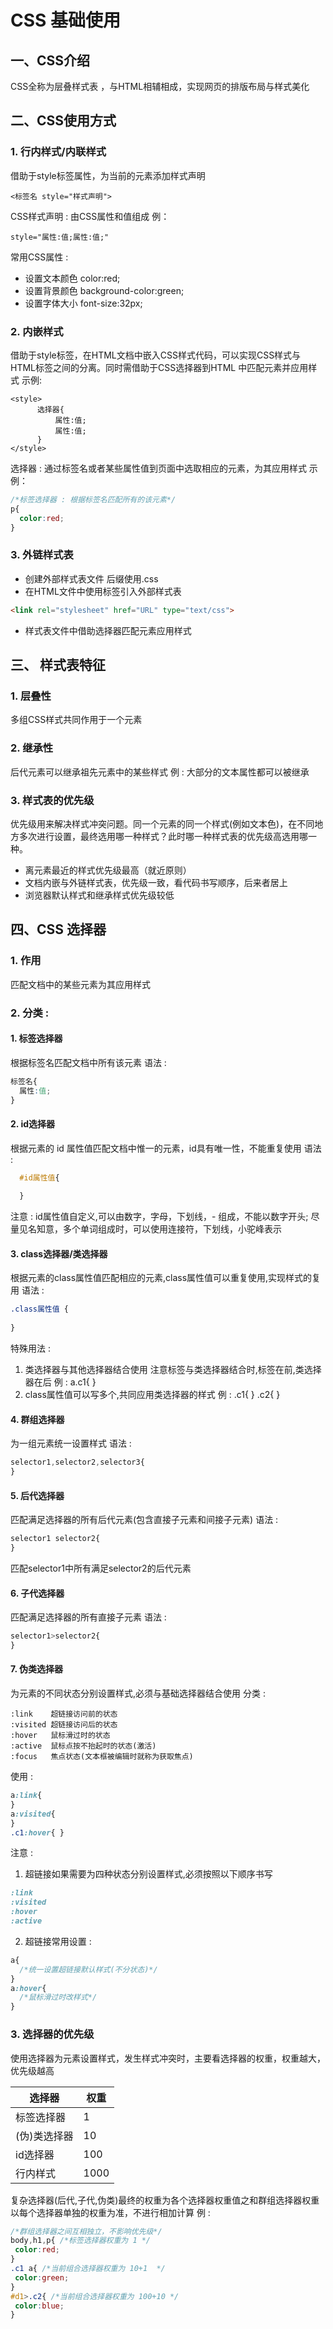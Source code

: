 # CSS 基础使用
## 一、CSS介绍
 CSS全称为层叠样式表 ，与HTML相辅相成，实现网页的排版布局与样式美化
## 二、CSS使用方式
### 1. 行内样式/内联样式
  借助于style标签属性，为当前的元素添加样式声明
  ```
 <标签名 style="样式声明">
  ```
  CSS样式声明 : 由CSS属性和值组成
  例：

  ```
 style="属性:值;属性:值;"
  ```
  常用CSS属性 :
  - 设置文本颜色 color:red;
  - 设置背景颜色 background-color:green;
  - 设置字体大小 font-size:32px;
### 2. 内嵌样式
  借助于style标签，在HTML文档中嵌入CSS样式代码，可以实现CSS样式与HTML标签之间的分离。同时需借助于CSS选择器到HTML 中匹配元素并应用样式
  示例:

  ```
  <style>
     	选择器{
     	 	属性:值;
      		属性:值;
     	}
  </style>
  ```
  选择器 : 通过标签名或者某些属性值到页面中选取相应的元素，为其应用样式
  示例：
  ```css     					
/*标签选择器 : 根据标签名匹配所有的该元素*/  
p{
    color:red;
  }
  ```
### 3. 外链样式表
  - 创建外部样式表文件 后缀使用.css
  - 在HTML文件中使用<link>标签引入外部样式表
  ```html
 <link rel="stylesheet" href="URL" type="text/css">
  ```
  - 样式表文件中借助选择器匹配元素应用样式

##  三、 样式表特征
### 1. 层叠性
多组CSS样式共同作用于一个元素
### 2. 继承性
后代元素可以继承祖先元素中的某些样式
例 : 大部分的文本属性都可以被继承

### 3. 样式表的优先级
优先级用来解决样式冲突问题。同一个元素的同一个样式(例如文本色)，在不同地方多次进行设置，最终选用哪一种样式？此时哪一种样式表的优先级高选用哪一种。
  - 离元素最近的样式优先级最高（就近原则）
  - 文档内嵌与外链样式表，优先级一致，看代码书写顺序，后来者居上
  - 浏览器默认样式和继承样式优先级较低
  
## 四、CSS 选择器
### 1. 作用
匹配文档中的某些元素为其应用样式
### 2. 分类 :
#### 1. 标签选择器
根据标签名匹配文档中所有该元素
语法 :
```css
标签名{
  属性:值;
}
```
#### 2. id选择器
根据元素的 id 属性值匹配文档中惟一的元素，id具有唯一性，不能重复使用
语法 :
```css
  #id属性值{
  
  }
```
注意 :
  id属性值自定义,可以由数字，字母，下划线，- 组成，不能以数字开头;
  尽量见名知意，多个单词组成时，可以使用连接符，下划线，小驼峰表示
#### 3. class选择器/类选择器
根据元素的class属性值匹配相应的元素,class属性值可以重复使用,实现样式的复用
语法 :
```css
.class属性值 {
 	
}
```
特殊用法 :
 1. 类选择器与其他选择器结合使用
      注意标签与类选择器结合时,标签在前,类选择器在后
        	例 : a.c1{ }
 2. class属性值可以写多个,共同应用类选择器的样式
    	例 : 
        	.c1{  }
        	.c2{  }						
  	<p class="c1 c2"></p>
#### 4. 群组选择器
为一组元素统一设置样式
语法 :
```css
selector1,selector2,selector3{	
}
```
#### 5. 后代选择器
匹配满足选择器的所有后代元素(包含直接子元素和间接子元素)
语法 :
```css
selector1 selector2{
}
```
匹配selector1中所有满足selector2的后代元素
#### 6. 子代选择器
匹配满足选择器的所有直接子元素
语法 :
```css
selector1>selector2{
}
```
#### 7. 伪类选择器
为元素的不同状态分别设置样式,必须与基础选择器结合使用
分类 :
```
:link 	 超链接访问前的状态
:visited 超链接访问后的状态
:hover	 鼠标滑过时的状态
:active  鼠标点按不抬起时的状态(激活)
:focus	 焦点状态(文本框被编辑时就称为获取焦点)
```
使用 :
```css
a:link{
}
a:visited{
}
.c1:hover{ }
```
注意 :
  1. 超链接如果需要为四种状态分别设置样式,必须按照以下顺序书写
  ```css
  :link
  :visited
  :hover
  :active
  ```
  2. 超链接常用设置 :
  ```css
  a{
  	/*统一设置超链接默认样式(不分状态)*/
  }
  a:hover{
  	/*鼠标滑过时改样式*/
  }
  ```
### 3. 选择器的优先级
使用选择器为元素设置样式，发生样式冲突时，主要看选择器的权重，权重越大，优先级越高

| 选择器       | 权重 |
| ------------ | ---- |
| 标签选择器   | 1    |
| (伪)类选择器 | 10   |
| id选择器     | 100  |
| 行内样式     | 1000 |

复杂选择器(后代,子代,伪类)最终的权重为各个选择器权重值之和群组选择器权重以每个选择器单独的权重为准，不进行相加计算
例 :
```css
/*群组选择器之间互相独立，不影响优先级*/
body,h1,p{ /*标签选择器权重为 1 */
 color:red;
}
.c1 a{ /*当前组合选择器权重为 10+1  */
 color:green;
}
#d1>.c2{ /*当前组合选择器权重为 100+10 */
 color:blue;
}
```